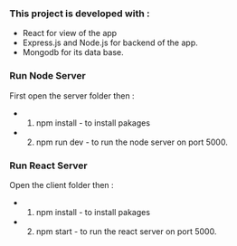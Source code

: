 ### This project is developed with :
* React for view of the app
* Express.js and Node.js for backend of the app.
* Mongodb for its data base.

###  Run Node Server
First open the server folder then :
* 1. npm install  - to install pakages
* 2. npm run dev  - to run the node server on port 5000.

###  Run React Server
Open the client folder then :
* 1. npm install  - to install pakages
* 2. npm start  - to run the react server on port 5000.
